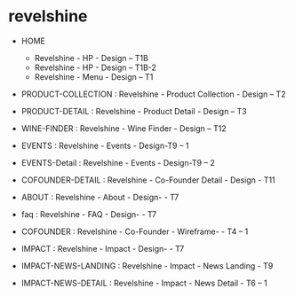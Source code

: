 # revelshine

- HOME

  - Revelshine - HP - Design – T1B
  - Revelshine - HP - Design – T1B-2
  - Revelshine - Menu - Design – T1

- PRODUCT-COLLECTION : Revelshine - Product Collection - Design – T2

- PRODUCT-DETAIL : Revelshine - Product Detail - Design – T3

- WINE-FINDER : Revelshine - Wine Finder - Design – T12

- EVENTS : Revelshine - Events - Design-T9 – 1

- EVENTS-Detail : Revelshine - Events - Design-T9 – 2

- COFOUNDER-DETAIL : Revelshine - Co-Founder Detail - Design - T11

- ABOUT : Revelshine - About - Design- - T7

- faq : Revelshine - FAQ - Design- - T7

- COFOUNDER : Revelshine - Co-Founder - Wireframe- - T4 – 1

- IMPACT : Revelshine - Impact - Design- - T7

- IMPACT-NEWS-LANDING : Revelshine - Impact - News Landing - T9

- IMPACT-NEWS-DETAIL : Revelshine - Impact - News Detail - T6 – 1

